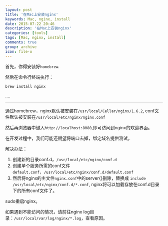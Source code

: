 ```yaml
---
layout: post
title: '在Mac上安装nginx'
keywords: Mac, nginx, install
date: 2015-07-22 20:46
description: '在Mac上安装nginx'
categories: [tools]
tags: [Mac, nginx, install]
comments: true
group: archive
icon: file-o
---
```


首先，你得安装好`homebrew`.

然后在命令行终端执行：

`brew install nginx`

....

----

通过homebrew，nginx默认被安装在`/usr/local/Cellar/nginx/1.6.2`, conf文件默认被安装在`/usr/local/etc/nginx/nginx.conf`

然后再浏览器中键入`http://localhost:8080`,即可访问到nginx的欢迎界面。

在开发过程中，我们可能还期望将端口去掉，绑定域名提供测试。

<!--more-->

解决办法：

1. 创建新的目录conf.d，`/usr/local/etc/nginx/conf.d`
2. 创建单个服务所需的conf文件`default.conf`，`/usr/local/etc/nginx/conf.d/default.conf`
3. 然后将nginx的主文件`nginx.conf`中的server{}删除，替换成 `include /usr/local/etc/nginx/conf.d/*.conf`, nginx将可以加载存放在conf.d目录下的所有conf文件了。

sudo重启nginx。

如果遇到不能访问的情况，请前往nginx log目录：`/usr/local/var/log/nginx/*.log`，查看原因。
